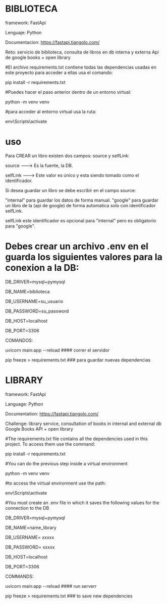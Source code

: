 # BIBLIOTECA
 
framework: FastApi

Lenguaje: Python

Documentacion: https://fastapi.tiangolo.com/

Reto: servicio de biblioteca, consulta de libros en db interna y externa Api de google books + open library

#El archivo requirements.txt contiene todas las dependencias usadas en este proyecto
para acceder a ellas usa el comando:

pip install -r requirements.txt

#Puedes hacer el paso anterior dentro de un entorno virtual:

python -m venv venv

#para acceder al entorno virtual usa la ruta:  

env\Scripts\activate 

# uso

Para CREAR un libro existen dos campos: source  y  selfLink:

source  ---> Es la fuente, la DB.

selfLink ---> Este valor es único y esta siendo tomado como el identificador.

Si desea guardar un libro se debe escribir en el campo source:

"internal" para guardar los datos de forma manual.
"google" para guardar un libro de la (api de google) de forma automatica solo con identificador selfLink.

selfLink este identificador es opcional para "internal" pero es obligatorio para "google".


# Debes crear un archivo  .env  en el guarda los siguientes valores para la conexion a la DB:

DB_DRIVER=mysql+pymysql 

DB_NAME=biblioteca 

DB_USERNAME=su_usuario 

DB_PASSWORD=su_password 

DB_HOST=localhost 

DB_PORT=3306 

COMANDOS:

uvicorn main:app --reload   #### correr el servidor 

pip freeze > requirements.txt  ### para guardar nuevas dependencias


# LIBRARY

framework: FastApi

Language: Python

Documentation: https://fastapi.tiangolo.com/

Challenge: library service, consultation of books in internal and external db Google Books API + open library

#The requirements.txt file contains all the dependencies used in this project.
To access them use the command:

pip install -r requirements.txt

#You can do the previous step inside a virtual environment

python -m venv venv

#to access the virtual environment use the path:   

env\Scripts\activate 

#You must create an .env file in which it saves the following values for the connection to the DB

DB_DRIVER=mysql+pymysql

DB_NAME=name_library

DB_USERNAME= xxxxx

DB_PASSWORD= xxxxx

DB_HOST=localhost

DB_PORT=3306

COMMANDS:

uvicorn main:app --reload   #### run serverr 

pip freeze > requirements.txt  ### to save new dependencies
